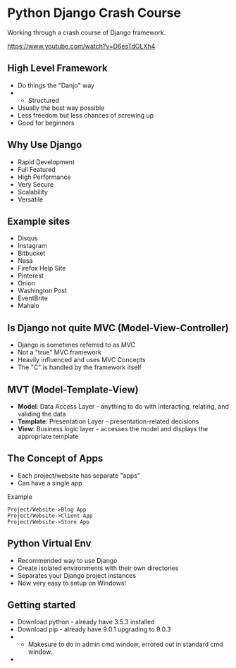# Python Django Crash Course

Working through a crash course of Django framework.

https://www.youtube.com/watch?v=D6esTdOLXh4

## High Level Framework

* Do things the "Danjo" way
* * Structured
* Usually the best way possible
* Less freedom but less chances of screwing up
* Good for beginners

## Why Use Django

* Rapid Development
* Full Featured
* High Performance
* Very Secure
* Scalability
* Versatile

## Example sites

* Disqus
* Instagram
* Bitbucket
* Nasa
* Firefox Help Site
* Pinterest
* Onion
* Washington Post
* EventBrite
* Mahalo

## Is Django not quite MVC (Model-View-Controller)

* Django is sometimes referred to as MVC
* Not a "true" MVC framework
* Heavily influenced and uses MVC Concepts
* The "C" is handled by the framework itself


## MVT (Model-Template-View)

* **Model**: Data Access Layer - anything to do with interacting, relating, and validing the data
* **Template**: Presentation Layer - presentation-related decisions
* **View**: Business logic layer - accesses the model and displays the appropriate template

## The Concept of Apps

* Each project/website has separate "apps"
* Can have a single app

Example

```sequence
Project/Website->Blog App
Project/Website->Client App
Project/Website->Store App
```

## Python Virtual Env

* Recommended way to use Django
* Create isolated environments with their own directories
* Separates your Django project instances
* Now very easy to setup on Windows!

## Getting started

* Download python - already have 3.5.3 installed
* Download pip - already have 9.0.1 upgrading to 9.0.3
* * Makesure to do in admin cmd window, errored out in standard cmd window.
* 